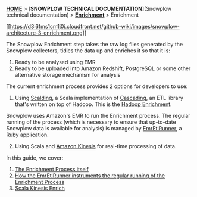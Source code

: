 [**HOME**](Home) > [**SNOWPLOW TECHNICAL DOCUMENTATION**](Snowplow technical documentation) > [**Enrichment**](Enrichment) > Enrichment

[[https://d3i6fms1cm1j0i.cloudfront.net/github-wiki/images/snowplow-architecture-3-enrichment.png]]

The Snowplow Enrichment step takes the raw log files generated by the
Snowplow collectors, tidies the data up and enriches it so that it is:

1. Ready to be analysed using EMR
2. Ready to be uploaded into Amazon Redshift, PostgreSQL or some other
alternative storage mechanism for analysis

The current enrichment process provides 2 options for developers to use:

1. Using [Scalding][scalding], a Scala implementation of [Cascading][cascading], an ETL library that's written on top of Hadoop. This is the [Hadoop Enrichment][hadoop-enrich].

Snowplow uses Amazon's EMR to run the Enrichment process. The regular running of the process (which is necessary to ensure that up-to-date Snowplow data is available for analysis) is managed by [EmrEtlRunner][emr-etl-runner], a Ruby application.

2. Using Scala and [Amazon Kinesis][kinesis] for real-time processing
of data.

In this guide, we cover:

1. [The Enrichment Process itself](The-enrichment-process)
2. [How the EmrEtlRunner instruments the regular running of the Enrichment Process][emr-etl-runner]
3. [Scala Kinesis Enrich](scala-kinesis-enrich)


[scalding]: https://github.com/twitter/scalding
[cascading]: http://www.cascading.org/
[kinesis]: http://aws.amazon.com/kinesis/

[emr-etl-runner]: EmrEtlRunner
[hadoop-enrich]: https://github.com/snowplow/snowplow/tree/master/3-enrich/scala-hadoop-enrich
